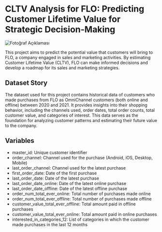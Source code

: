 # CLTV Analysis for FLO: Predicting Customer Lifetime Value for Strategic Decision-Making

![Fotoğraf Açıklaması](https://visionedgemarketing.com/wp-content/uploads/2007/02/customer-value-index-505x272.jpg)


This project aims to predict the potential value that customers will bring to FLO, a company engaged in sales and marketing activities. By estimating Customer Lifetime Value (CLTV), FLO can make informed decisions and develop a roadmap for its sales and marketing strategies.

## Dataset Story

The dataset used for this project contains historical data of customers who made purchases from FLO as OmniChannel customers (both online and offline) between 2020 and 2021. It provides insights into their shopping behavior, including the channels used, order dates, total order counts, total customer value, and categories of interest. This data serves as the foundation for analyzing customer patterns and estimating their future value to the company.

## Variables

- master_id: Unique customer identifier
- order_channel: Channel used for the purchase (Android, iOS, Desktop, Mobile)
- last_order_channel: Channel used for the latest purchase
- first_order_date: Date of the first purchase
- last_order_date: Date of the latest purchase
- last_order_date_online: Date of the latest online purchase
- last_order_date_offline: Date of the latest offline purchase
- order_num_total_ever_online: Total number of purchases made online
- order_num_total_ever_offline: Total number of purchases made offline
- customer_value_total_ever_offline: Total amount paid in offline purchases
- customer_value_total_ever_online: Total amount paid in online purchases
- interested_in_categories_12: List of categories in which the customer made purchases in the last 12 months
